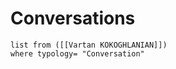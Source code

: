 # Conversations
```dataview
list from ([[Vartan KOKOGHLANIAN]]) 
where typology= "Conversation"
```
